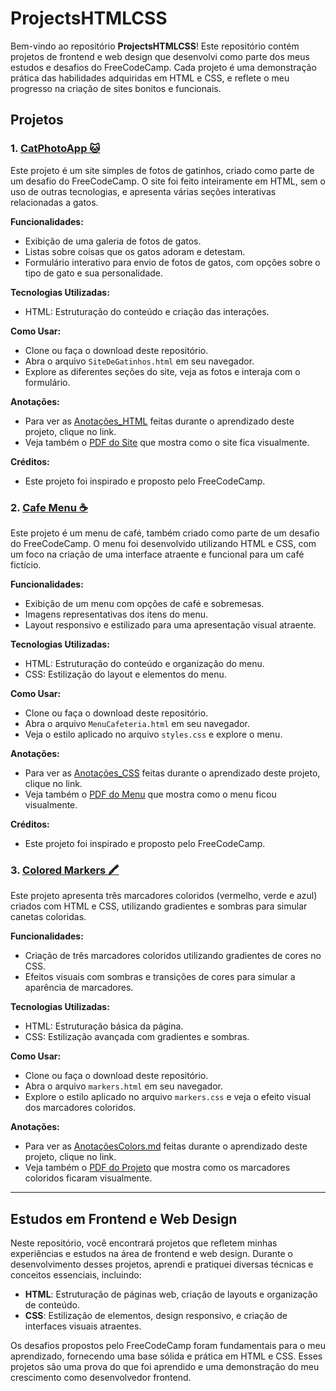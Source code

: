 # ProjectsHTMLCSS

Bem-vindo ao repositório **ProjectsHTMLCSS**! Este repositório contém projetos de frontend e web design que desenvolvi como parte dos meus estudos e desafios do FreeCodeCamp. Cada projeto é uma demonstração prática das habilidades adquiridas em HTML e CSS, e reflete o meu progresso na criação de sites bonitos e funcionais.

## Projetos

### 1. [CatPhotoApp 🐱](https://github.com/GHERARDI-JOAO/ProjectsHTMLCSS/tree/main/Site_GatinhosHTML)

Este projeto é um site simples de fotos de gatinhos, criado como parte de um desafio do FreeCodeCamp. O site foi feito inteiramente em HTML, sem o uso de outras tecnologias, e apresenta várias seções interativas relacionadas a gatos.

**Funcionalidades:**
- Exibição de uma galeria de fotos de gatos.
- Listas sobre coisas que os gatos adoram e detestam.
- Formulário interativo para envio de fotos de gatos, com opções sobre o tipo de gato e sua personalidade.

**Tecnologias Utilizadas:**
- HTML: Estruturação do conteúdo e criação das interações.

**Como Usar:**
- Clone ou faça o download deste repositório.
- Abra o arquivo `SiteDeGatinhos.html` em seu navegador.
- Explore as diferentes seções do site, veja as fotos e interaja com o formulário.

**Anotações:**
- Para ver as [Anotações_HTML](https://github.com/GHERARDI-JOAO/ProjectsHTMLCSS/blob/main/Site_GatinhosHTML/Anota%C3%A7%C3%B5es_HTML.md) feitas durante o aprendizado deste projeto, clique no link.
- Veja também o [PDF do Site](https://github.com/GHERARDI-JOAO/ProjectsHTMLCSS/blob/main/Site_GatinhosHTML/SiteDeGatinhosPdf.pdf) que mostra como o site fica visualmente.

**Créditos:**
- Este projeto foi inspirado e proposto pelo FreeCodeCamp.

### 2. [Cafe Menu ☕](https://github.com/GHERARDI-JOAO/ProjectsHTMLCSS/tree/main/MenuCoffeeHTML_CSS)

Este projeto é um menu de café, também criado como parte de um desafio do FreeCodeCamp. O menu foi desenvolvido utilizando HTML e CSS, com um foco na criação de uma interface atraente e funcional para um café fictício.

**Funcionalidades:**
- Exibição de um menu com opções de café e sobremesas.
- Imagens representativas dos itens do menu.
- Layout responsivo e estilizado para uma apresentação visual atraente.

**Tecnologias Utilizadas:**
- HTML: Estruturação do conteúdo e organização do menu.
- CSS: Estilização do layout e elementos do menu.

**Como Usar:**
- Clone ou faça o download deste repositório.
- Abra o arquivo `MenuCafeteria.html` em seu navegador.
- Veja o estilo aplicado no arquivo `styles.css` e explore o menu.

**Anotações:**
- Para ver as [Anotações_CSS](https://github.com/GHERARDI-JOAO/ProjectsHTMLCSS/blob/main/MenuCoffeeHTML_CSS/Anota%C3%A7%C3%B5es_CSS.md) feitas durante o aprendizado deste projeto, clique no link.
- Veja também o [PDF do Menu](https://github.com/GHERARDI-JOAO/ProjectsHTMLCSS/blob/main/MenuCoffeeHTML_CSS/Cafe%20Menu.pdf) que mostra como o menu ficou visualmente.

**Créditos:**
- Este projeto foi inspirado e proposto pelo FreeCodeCamp.

### 3. [Colored Markers 🖍️](https://github.com/GHERARDI-JOAO/ProjectsHTMLCSS/tree/main/markersColors)

Este projeto apresenta três marcadores coloridos (vermelho, verde e azul) criados com HTML e CSS, utilizando gradientes e sombras para simular canetas coloridas.

**Funcionalidades:**
- Criação de três marcadores coloridos utilizando gradientes de cores no CSS.
- Efeitos visuais com sombras e transições de cores para simular a aparência de marcadores.

**Tecnologias Utilizadas:**
- HTML: Estruturação básica da página.
- CSS: Estilização avançada com gradientes e sombras.

**Como Usar:**
- Clone ou faça o download deste repositório.
- Abra o arquivo `markers.html` em seu navegador.
- Explore o estilo aplicado no arquivo `markers.css` e veja o efeito visual dos marcadores coloridos.

**Anotações:**
- Para ver as [AnotaçõesColors.md](https://github.com/GHERARDI-JOAO/ProjectsHTMLCSS/blob/main/markersColors/Anota%C3%A7%C3%B5esColors.md) feitas durante o aprendizado deste projeto, clique no link.
- Veja também o [PDF do Projeto](https://github.com/GHERARDI-JOAO/ProjectsHTMLCSS/blob/main/markersColors/Colored%20Markers.pdf) que mostra como os marcadores coloridos ficaram visualmente.

---

## Estudos em Frontend e Web Design

Neste repositório, você encontrará projetos que refletem minhas experiências e estudos na área de frontend e web design. Durante o desenvolvimento desses projetos, aprendi e pratiquei diversas técnicas e conceitos essenciais, incluindo:

- **HTML**: Estruturação de páginas web, criação de layouts e organização de conteúdo.
- **CSS**: Estilização de elementos, design responsivo, e criação de interfaces visuais atraentes.

Os desafios propostos pelo FreeCodeCamp foram fundamentais para o meu aprendizado, fornecendo uma base sólida e prática em HTML e CSS. Esses projetos são uma prova do que foi aprendido e uma demonstração do meu crescimento como desenvolvedor frontend.

